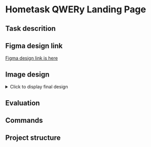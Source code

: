 # Hometask QWERy Landing Page

## Task descrition

## Figma design link

[Figma design link is here](https://www.figma.com/file/G75r4esXzrWtkPq1Yyhjrk/QWERy-landing?node-id=4-17&t=s2ChapX8V39rwE50-0)

## Image design

<details>
<summary>Click to display final design</summary>

![image info](assets/design/QWERy.png)

</details>

## Evaluation

## Commands

## Project structure